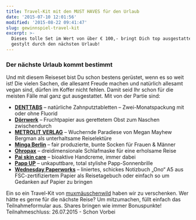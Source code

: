```yaml
---
title: Travel-Kit mit den MUST HAVES für den Urlaub
date: '2015-07-10 12:01:56'
modified: '2015-08-22 09:41:47'
slug: gewinnspiel-travel-kit
excerpt: >-
  Dieses tolle Set im Wert von über € 100,- bringt Dich top ausgestattet und
  gestylt durch den nächsten Urlaub!
---
```


### Der nächste Urlaub kommt bestimmt

Und mit diesem Reiseset bist Du schon bestens gerüstet, wenn es so weit ist! Die vielen Sachen, die allesamt Freude machen und natürlich allesamt vegan sind, dürfen im Koffer nicht fehlen. Damit seid Ihr schon für die meisten Fälle mal ganz gut ausgestattet. Mit von der Partie sind:

*   **[DENTTABS](http://www.denttabs.de/)** – natürliche Zahnputztabletten – Zwei-Monatspackung mit oder ohne Fluorid
*   **[Dörrwerk](http://www.doerrwerk.de/shop/%20)** – Fruchtpapier aus gerettetem Obst zum Naschen zwischendurch
*   **[METROLIT VERLAG](http://metrolit.de/programm/belletristik/wuchernde-paradiese%20)** – Wuchernde Paradiese von Megan Mayhew Bergman als unterhaltsame Reiselektüre
*   **[Minga Berlin](https://www.mingaberlin.com/de/bunte-socken-fuer-frauen.html%20)** – fair produzierte, bunte Socken für Frauen & Männer
*   **[Ohropax](http://www.ohropax.de/produkte/schlafmaske-3d.html)** – dreidimensionale Schlafmaske für eine erholsame Reise
*   **[Pai skin care](http://amazingy.com/en/bath-and-body/pai-skincare-fragonia-sea-buckthorn-instant-hand-therapy-cream.html)** – bioaktive Handcreme, immer dabei
*   **[Papp UP](http://www.papp-up.com/store/)** – unkaputtbare, total stylishe Papp-Sonnenbrille
*   **[Wednesday Paperworks](http://wednesday-paper-works.com/shop/de/Schreiben?x7cbd1=ead6b88bef3a234215be0e3b59e7ffd5%20)** – liniertes, schickes Notizbuch „Ono“ A5 aus FSC-zertifiziertem Papier als Reisetagebuch oder einfach so um Gedanken auf Papier zu bringen

Ein so ein Travel-Kit von [muxmäuschenwild](http://www.muxmaeuschenwild.de/) haben wir zu verschenken. Wer hätte es gerne für die nächste Reise? Um mitzumachen, füllt einfach das Teilnahmeformular aus. Shares bringen wie immer Bonuspunkte! Teilnahmeschluss: 26.07.2015 - Schon Vorbei
